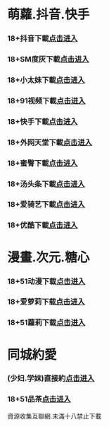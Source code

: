 # 萌蘿.抖音.快手
### 18+抖音下載<a rel="nofollow noopener" href="https://jrqqa8s6gtmh.top/?channel_code=MIM05BBG " target="_blank">点击进入</a>
### 18+SM度灰下載<a rel="nofollow noopener" href="https://ab1f.yrpwateb.cc/chan/h56418/wukq4" target="_blank">点击进入</a>
### 18+小太妹下載<a rel="nofollow noopener" href="https://wo6gs3hpa8eq.top/?channel_code=MIM03BBG" target="_blank">点击进入</a>
### 18+91视频下載<a rel="nofollow noopener" href="https://8e9dc.kmrrnxhmj.com/chan-4780/aff-ktWnZ" target="_blank">点击进入</a>
### 18+快手下載<a rel="nofollow noopener" href="https://dohr4nf2ab8p.top/?channel_code=MIM04BBG" target="_blank">点击进入</a>
### 18+外网天堂下載<a rel="nofollow noopener" href="https://1dc3487.qianrehvw.com/aff-Mje8" target="_blank">点击进入</a>
### 18+蜜臀下載<a rel="nofollow noopener" href="https://qrj7i1dsa8cf.top/?channel_code=MIM18BBG" target="_blank">点击进入</a>
### 18+汤头条下載<a rel="nofollow noopener" href="https://9d3d5.fcgfazs.tips/chan/a14565/eMA29" target="_blank">点击进入</a>
### 18+爱骑艺下載<a rel="nofollow noopener" href="https://tcjechzsyqxm.top/?channel_code=MIM12BBG" target="_blank">点击进入</a>
### 18+优酷下載<a rel="nofollow noopener" href="https://abyxfqh9ipck.top/?channel_code=MIM13BBG" target="_blank">点击进入</a>
# 漫畫.次元.糖心
### 18+51动漫下载<a rel="nofollow noopener" href="https://468f0108.puemrdxqn.com/?code=ahbFk&c=16921" target="_blank">点击进入</a>
### 18+爱萝莉下载<a rel="nofollow noopener" href="https://nretpxyzw98x.top/?channel_code=MIM33BBG" target="_blank">点击进入</a>
### 18+51蘿莉下载<a rel="nofollow noopener" href="https://5ccb9.umgfgq.com/chan/GS1525/SWKC" target="_blank">点击进入</a>
# 同城約愛
### (少妇.学妹)直接約<a rel="nofollow noopener" href="https://jy.scynull.com/p9/index.html?t=001gz_298" target="_blank">点击进入</a>
### 18+51品茶<a rel="nofollow noopener" href="https://90d1f.f9fee9e5f.com/?code=aZJ6Q&c=16921" target="_blank">点击进入</a>

資源收集互聯網.未滿十八禁止下載
